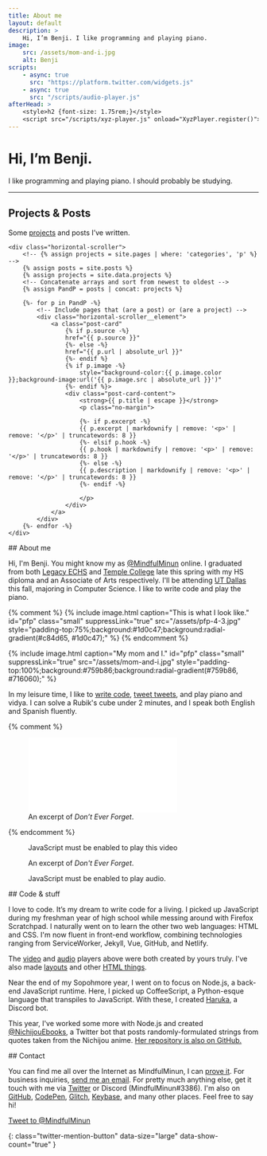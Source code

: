 ```yaml
---
title: About me
layout: default
description: >
    Hi, I’m Benji. I like programming and playing piano.
image:
    src: /assets/mom-and-i.jpg
    alt: Benji
scripts:
    - async: true
      src: "https://platform.twitter.com/widgets.js"
    - async: true
      src: "/scripts/audio-player.js"
afterHead: >
    <style>h2 {font-size: 1.75rem;}</style>
    <script src="/scripts/xyz-player.js" onload="XyzPlayer.register()"></script>
---
```


# Hi, I’m Benji.
I like programming and playing piano. I should probably be studying.
<hr>

<section>
    <h2>Projects &amp; Posts</h2>
    <p>Some <a href="/p/">projects</a> and posts I’ve written.</p>

    <div class="horizontal-scroller">
        <!-- {% assign projects = site.pages | where: 'categories', 'p' %} -->
        {% assign posts = site.posts %}
        {% assign projects = site.data.projects %}
        <!-- Concatenate arrays and sort from newest to oldest -->
        {% assign PandP = posts | concat: projects %}

        {%- for p in PandP -%}
            <!-- Include pages that (are a post) or (are a project) -->
            <div class="horizontal-scroller__element">
                <a class="post-card"
                    {% if p.source -%}
                    href="{{ p.source }}"
                    {%- else -%}
                    href="{{ p.url | absolute_url }}"
                    {%- endif %}
                    {% if p.image -%}
                        style="background-color:{{ p.image.color }};background-image:url('{{ p.image.src | absolute_url }}')"
                    {%- endif %}>
                    <div class="post-card-content">
                        <strong>{{ p.title | escape }}</strong>
                        <p class="no-margin">

                        {%- if p.excerpt -%}
                        {{ p.excerpt | markdownify | remove: '<p>' | remove: '</p>' | truncatewords: 8 }}
                        {%- elsif p.hook -%}
                        {{ p.hook | markdownify | remove: '<p>' | remove: '</p>' | truncatewords: 8 }}
                        {%- else -%}
                        {{ p.description | markdownify | remove: '<p>' | remove: '</p>' | truncatewords: 8 }}
                        {%- endif -%}

                        </p>
                    </div>
                </a>
            </div>
        {%- endfor -%}
    </div>
</section>

<section markdown="1">
## About me

Hi, I'm Benji. You might know my as [@MindfulMinun][twitter] online. I graduated from both [Legacy ECHS](https://lechs.taylorisd.org) and [Temple College](https://templejc.edu) late this spring with my HS diploma and an Associate of Arts respectively. I'll be attending [UT Dallas](https://utd.edu) this fall, majoring in Computer Science. I like to write code and play the piano.

{% comment %}
    {% include image.html
        caption="This is what I look like."
        id="pfp" class="small"
        suppressLink="true"
        src="/assets/pfp-4-3.jpg"
        style="padding-top:75%;background:#1d0c47;background:radial-gradient(#c84d65, #1d0c47);" %}
{% endcomment %}

{% include image.html
    caption="My mom and I."
    id="pfp" class="small"
    suppressLink="true"
    src="/assets/mom-and-i.jpg"
    style="padding-top:100%;background:#759b86;background:radial-gradient(#759b86, #716060);" %}

In my leisure time, I like to [write code][github], [tweet tweets][twitter], and play piano and vidya. I can solve a Rubik's cube under 2 minutes, and I speak both English and Spanish fluently.
</section>

{% comment %}
<figure id="piano">
    <div class="media-box">
        <iframe src="/media/goodbye/" aria-labelledby="piano-caption" frameborder="0" allow="encrypted-media" title="Don’t Ever Forget – Video" allowfullscreen></iframe>
    </div>
    <figcaption id="piano-caption">
        An excerpt of <em>Don’t Ever Forget</em>.
    </figcaption>
</figure>
{% endcomment %}


<figure>
    <div class="media-box">
        <xyz-player src="https://benjic.xyz/assets/goodbye/goodbye.mp4"></xyz-player>
    </div>
    <noscript>
        <div class="block-warn">
            <p>JavaScript must be enabled to play this video</p>
        </div>
    </noscript>
    <figcaption>An excerpt of <em>Don't Ever Forget</em>.</figcaption>
</figure>

<figure>
    <div class="audio-player" hidden>
        <audio>
            <source src="/assets/goodbye/Don't_Ever_Forget--Musescore-2018-11-23.ogg" type="audio/ogg">
            <source src="/assets/goodbye/Don't_Ever_Forget--Musescore-2018-11-23.mp3" type="audio/mpeg">
        </audio>
        <div class="audio-player__content">
            <span class="title">Don’t Ever Forget &mdash; Arata Iiyoshi</span>
            <span class="song-data">
                <!-- <a href="/assets/goodbye/Copia de Goodbye.zip" class="txt-alike"
                    download="Don't Ever Forget.zip"
                    title="Download Garageband Project file (zipped)"
                    aria-label="Download Garageband Project file (zipped)">
                    <span class="txt-u">Garageband</span>
                    <i class="material-icons audio-player__icon">get_app</i>
                </a> -->
                <a href="https://musescore.com/user/16771186/scores/5222447"
                    class="txt-alike" target="_blank"
                    aria-label="View in Musescore (opens new tab)"
                    >
                    View in Musescore
                    <i class="material-icons audio-player__icon">open_in_new</i>
                </a>
                <a href="/assets/goodbye/Don't_Ever_Forget--Musescore-2018-11-23.mp3" class="txt-alike"
                    download="Don't Ever Forget.mp3"
                    title="Download mp3"
                    aria-label="Download mp3">
                    .mp3
                    <i class="material-icons audio-player__icon">get_app</i>
                </a>
                <a href="/assets/goodbye/Don't_Ever_Forget--Musescore-2018-11-23.ogg" class="txt-alike"
                    download="Don't Ever Forget.ogg"
                    title="Download ogg"
                    aria-label="Download ogg">
                    .ogg
                    <i class="material-icons audio-player__icon">get_app</i>
                </a>
            </span>
        </div>
    </div>
    <noscript>
        <div class="block-warn">
            <p>JavaScript must be enabled to play audio.</p>
        </div>
    </noscript>
</figure>

<section markdown="1">
## Code &amp; stuff

I love to code. It’s my dream to write code for a living. I picked up JavaScript during my freshman year of high school while messing around with Firefox Scratchpad. I naturally went on to learn the other two web languages: HTML and CSS. I'm now fluent in front-end workflow, combining technologies ranging from ServiceWorker, Jekyll, Vue, GitHub, and Netlify.

The [video](https://github.com/MindfulMinun/xyz-custom-elements) and [audio](https://codepen.io/MindfulMinun/pen/vRjPwP) players above were both created by yours truly. I've also made [layouts][layout] and other [HTML things][projects].

Near the end of my Sopohmore year, I went on to focus on Node.js, a back-end JavaScript runtime. Here, I picked up CoffeeScript, a Python-esque language that transpiles to JavaScript. With these, I created [Haruka][haruka], a Discord bot.

This year, I've worked some more with Node.js and created [@NichijouEbooks][NichijouEbooks], a Twitter bot that posts randomly-formulated strings from quotes taken from the Nichijou anime. [Her repository is also on GitHub.](https://github.com/MindfulMinun/nichijouebooks)
</section>

<section markdown="1">
## Contact

You can find me all over the Internet as MindfulMinun, I can [prove it][keybase]. For business inquiries, [send me an email](mailto:importantmails4bc@gmail.com). For pretty much anything else, get it touch with me via [Twitter][twitter] or Discord (MindfulMinun#3386). I'm also on [GitHub][github], [CodePen][codepen], [Glitch][glitch], [Keybase][keybase], and many other places. Feel free to say hi!

[Tweet to @MindfulMinun][twitter-intent]
</section>

<!-- References -->
[twitter]: https://twitter.com/MindfulMinun

[twitter-intent]: https://twitter.com/intent/tweet?screen_name=MindfulMinun&ref_src=twsrc%5Etfw "Tweet to @MindfulMinun"
{: class="twitter-mention-button" data-size="large" data-show-count="true" }

[haruka]: https://github.com/MindfulMinun/discord-haruka
[NichijouEbooks]: https://twitter.com/NichijouEbooks
[github]: https://github.com/MindfulMinun
[codepen]: https://codepen.io/MindfulMinun
[glitch]: https://glitch.com/@MindfulMinun
[keybase]: https://keybase.io/mindfulminun
[projects]: /p/
[layout]: /p/default/
